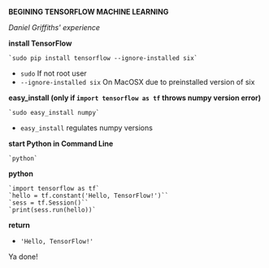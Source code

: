 **BEGINING TENSORFLOW MACHINE LEARNING**

*Daniel Griffiths' experience*

**install TensorFlow**



    `sudo pip install tensorflow --ignore-installed six`

-  `sudo` If not root user
-  `--ignore-installed six` On MacOSX due to preinstalled version of six

**easy_install (only if `import tensorflow as tf` throws numpy version error)**



    `sudo easy_install numpy`

- `easy_install` regulates numpy versions

**start Python in Command Line**



    `python`

**python**



    `import tensorflow as tf`
    `hello = tf.constant('Hello, TensorFlow!')``
    `sess = tf.Session()``
    `print(sess.run(hello))`

**return**
- `'Hello, TensorFlow!'`


Ya done!
